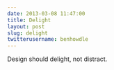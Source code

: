 ```yaml
---
date: 2013-03-08 11:47:00
title: Delight
layout: post
slug: delight
twitterusername: benhowdle 
---
```


Design should delight, not distract.